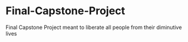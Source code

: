 # Final-Capstone-Project
Final Capstone Project meant to liberate all people from their diminutive lives
